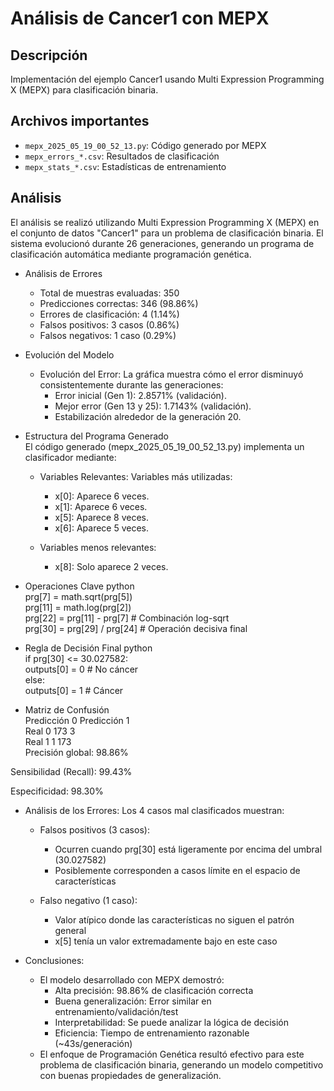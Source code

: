 # Análisis de Cancer1 con MEPX

## Descripción
Implementación del ejemplo Cancer1 usando Multi Expression Programming X (MEPX) para clasificación binaria.

## Archivos importantes
- `mepx_2025_05_19_00_52_13.py`: Código generado por MEPX
- `mepx_errors_*.csv`: Resultados de clasificación
- `mepx_stats_*.csv`: Estadísticas de entrenamiento

## Análisis
El análisis se realizó utilizando Multi Expression Programming X (MEPX) en el conjunto de datos "Cancer1" para un problema de clasificación binaria. El sistema evolucionó durante 26 generaciones, generando un programa de clasificación automática mediante programación genética.  

- Análisis de Errores  
   - Total de muestras evaluadas: 350  
   - Predicciones correctas: 346 (98.86%)  
   - Errores de clasificación: 4 (1.14%)  
   - Falsos positivos: 3 casos (0.86%)  
   - Falsos negativos: 1 caso (0.29%)  

- Evolución del Modelo
  - Evolución del Error: La gráfica muestra cómo el error disminuyó consistentemente durante las generaciones:
    - Error inicial (Gen 1): 2.8571% (validación).
    - Mejor error (Gen 13 y 25): 1.7143% (validación).
    - Estabilización alrededor de la generación 20.

- Estructura del Programa Generado  
El código generado (mepx_2025_05_19_00_52_13.py) implementa un clasificador mediante:
  - Variables Relevantes: Variables más utilizadas:
    - x[0]: Aparece 6 veces.
    - x[1]: Aparece 6 veces.
    - x[5]: Aparece 8 veces.
    - x[6]: Aparece 5 veces.  

  - Variables menos relevantes:
    - x[8]: Solo aparece 2 veces.

- Operaciones Clave
python  
prg[7] = math.sqrt(prg[5])  
prg[11] = math.log(prg[2])  
prg[22] = prg[11] - prg[7]  # Combinación log-sqrt  
prg[30] = prg[29] / prg[24]  # Operación decisiva final  

- Regla de Decisión Final
python  
if prg[30] <= 30.027582:  
    outputs[0] = 0  # No cáncer  
else:  
    outputs[0] = 1  # Cáncer  
- Matriz de Confusión  
Predicción 0	Predicción 1  
Real 0	173	3  
Real 1	1	173  
Precisión global: 98.86%  

Sensibilidad (Recall): 99.43%  

Especificidad: 98.30%  

- Análisis de los Errores: Los 4 casos mal clasificados muestran:
  - Falsos positivos (3 casos):
    - Ocurren cuando prg[30] está ligeramente por encima del umbral (30.027582)
    - Posiblemente corresponden a casos límite en el espacio de características

  - Falso negativo (1 caso):
    - Valor atípico donde las características no siguen el patrón general
    - x[5] tenía un valor extremadamente bajo en este caso

- Conclusiones:
  - El modelo desarrollado con MEPX demostró:
    - Alta precisión: 98.86% de clasificación correcta
    - Buena generalización: Error similar en entrenamiento/validación/test
    - Interpretabilidad: Se puede analizar la lógica de decisión
    - Eficiencia: Tiempo de entrenamiento razonable (~43s/generación)
  - El enfoque de Programación Genética resultó efectivo para este problema de clasificación binaria, generando un modelo competitivo con buenas propiedades de generalización.


